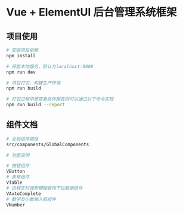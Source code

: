 # Vue + ElementUI 后台管理系统框架

## **项目使用**
``` bash
# 安装项目依赖
npm install

# 开启本地服务，默认为localhost:9000
npm run dev

# 项目打包，构建生产环境
npm run build

# 打包过程中想查看具体报告则可以通过以下命令实现
npm run build --report
```

## **组件文档**
``` bash
# 全局组件路径
src/components/GlobalComponents

# 功能说明

# 按钮组件
VButton
# 表格组件
VTable
# 远程实时搜索模糊查询下拉数据组件
VAutoComplete
# 数字及小数输入框组件
VNumber